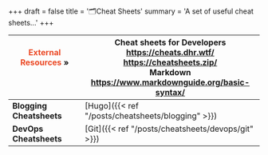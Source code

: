 +++
draft = false
title = '🗂️Cheat Sheets'
summary = 'A set of useful cheat sheets...'
+++

| <font color=#EB4925>External Resources</font> »<br><br /><br /> | **Cheat sheets for Developers**<br>https://cheats.dhr.wtf/<br>https://cheatsheets.zip/<br>**Markdown**<br>https://www.markdownguide.org/basic-syntax/ |
| --------------------------------------------------------------- | ----------------------------------------------------------------------------------------------------------------------------------------------------- |
| **Blogging Cheatsheets**                                        | [Hugo]({{< ref "/posts/cheatsheets/blogging" >}})<br>                                                                                                 |
| **DevOps Cheatsheets**                                          | [Git]({{< ref "/posts/cheatsheets/devops/git" >}})                                                                                                    |
